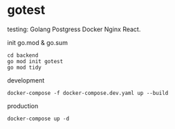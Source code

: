 # gotest

testing: Golang Postgress Docker Nginx React.

init go.mod & go.sum
```
cd backend
go mod init gotest
go mod tidy
```

development
```
docker-compose -f docker-compose.dev.yaml up --build
```

production
```
docker-compose up -d
```
